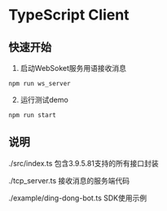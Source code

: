 # TypeScript Client

## 快速开始

1. 启动WebSoket服务用语接收消息

```shell
npm run ws_server
```

2. 运行测试demo

```
npm run start
```

## 说明

./src/index.ts 包含3.9.5.81支持的所有接口封装

./tcp_server.ts 接收消息的服务端代码

./example/ding-dong-bot.ts SDK使用示例
